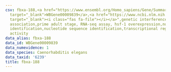 ```yaml
---
csv: fbxa-188,<a href="https://www.ensembl.org/Homo_sapiens/Gene/Summary?db=core;g=WBGene00009839"
  target="_blank">WBGene00009839</a>,<a href="https://www.ncbi.nlm.nih.gov/pubmed/30894454"
  target="_blank"><i class="fas fa-file"></i></a>",genetic interference,functional
  association,prime adult stage, RNA-seq assay, hsf-1 overexpression,nucleotide sequence
  identification,nucleotide sequence identification,transcriptional regulation,up-regulates
  activity
data_alias: fbxa-188
data_id: WBGene00009839
data_numevidence: 1
data_species: Caenorhabditis elegans
data_taxid: '6239'
title: fbxa-188
---
```

